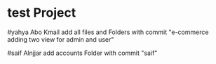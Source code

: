 # test Project
#yahya Abo Kmail add all files and Folders with commit "e-commerce adding two view for admin and user"

#saif Alnjjar add accounts Folder with commit "saif"
